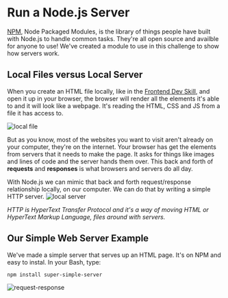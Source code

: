 # Run a Node.js Server

[NPM](http://www.npmjs.org), Node Packaged Modules, is the library of things people have built with Node.js to handle common tasks. They're all open source and availble for anyone to use! We've created a module to use in this challenge to show how servers work. 

## Local Files versus Local Server

When you create an HTML file locally, like in the [Frontend Dev Skill](http://www.diy.org/skills/frontenddev), and open it up in your browser, the browser will render all the elements it's able to and it will look like a webpage. It's reading the HTML, CSS and JS from a file it has access to.

![local file](http://diy-visualpedia.s3.amazonaws.com/localfile.png)

But as you know, most of the websites you want to visit aren't already on your computer, they're on the internet. Your browser has get the elements from servers that it needs to make the page. It asks for things like images and lines of code and the server hands them over. This back and forth of **requests** and **responses** is what browsers and servers do all day.

With Node.js we can mimic that back and forth request/response relationship locally, on our computer. We can do that by writing a simple HTTP server. 
![local server](http://diy-visualpedia.s3.amazonaws.com/localserver.png)

*HTTP is HyperText Transfer Protocol and it's a way of moving HTML or HyperText Markup Language, files around with servers.*

## Our Simple Web Server Example

We've made a simple server that serves up an HTML page. It's on NPM and easy to instal. In your Bash, type:

    npm install super-simple-server

![request-response](http://diy-visualpedia.s3.amazonaws.com/request-response.png)






 